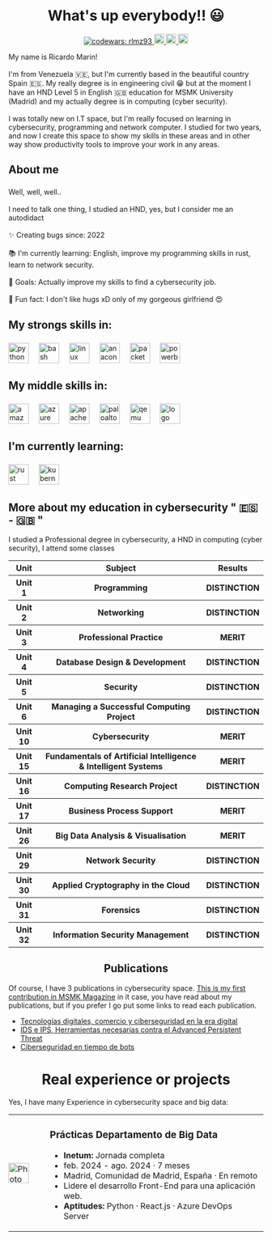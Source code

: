 <h1 align="center">What's up everybody!! 😃</h1>

<p align="center">
  <a href="https://www.codewars.com/users/rlmz93" target="_blank">
    <img alt="codewars: rlmz93" src="https://www.codewars.com/users/rlmz93/badges/micro" />
  </a>
  <a href="https://www.linkedin.com/in/ricardomarinzacarias/" target="_blank">
    <img alt="linkedin: ricardo" src="https://krueger.ca/wp-content/uploads/2016/02/linkedin-logo.png" width="20"/>
  </a>
  <a href="https://github.com/ricardomzacarias?tab=repositories" target="_blank"><img alt="github: ricardo marin" width="20" src="https://github.githubassets.com/assets/GitHub-Mark-ea2971cee799.png"> 
  </a>
  <a href="https://www.getmanfred.com/perfil/09b39ffb-2721-49a3-9895-2898da19efb5" target="_blank"><img alt="manfred: ricardo marin" width="20" src="https://avatars.githubusercontent.com/u/40492612?s=280&v=4">
  </a>
</p>

<p align="left">My name is Ricardo Marin!<br><br>I'm from Venezuela 🇻🇪, but I'm currently based in the beautiful country Spain 🇪🇸. My really degree is in engineering civil 😁 but at the moment I have an HND Level 5 in English 🇬🇧 education for MSMK University (Madrid) and my actually degree is in computing (cyber security). <br><br>I was totally new on I.T space, but I'm really focused on learning in cybersecurity, programming and network computer. I studied for two years, and now I create this space to show my skills in these areas and in other way show productivity tools to improve your work in any areas.</p>

###

<h2 align="left">About me</h2>

###

<p align="left">Well, well, well..<br><br>I need to talk one thing, I studied an HND, yes, but I consider me an autodidact <br><br>✨ Creating bugs since: 2022<br><br>📚 I'm currently learning: English, improve my programming skills in rust, learn to network security.<br><br>🎯 Goals: Actually improve my skills to find a cybersecurity job.<br> <br>🎲 Fun fact: I don't like hugs xD only of my gorgeous girlfriend 😍</p>

###

<h2 align="left">My strongs skills in:</h2>

###

<div align="left">
  <!-- <img src="" height="40" alt="logo" /> -->
  <!-- <img width="12" /> -->
  <img src="https://cdn.jsdelivr.net/gh/devicons/devicon/icons/python/python-original.svg" height="40" alt="python logo"  />
  <img width="12" />
  <img src="https://cdn.jsdelivr.net/gh/devicons/devicon/icons/bash/bash-original.svg" height="40" alt="bash logo"  />
  <img width="12" />
  <img src="https://cdn.jsdelivr.net/gh/devicons/devicon/icons/linux/linux-original.svg" height="40" alt="linux logo"  />
  <img width="12" />
  <img src="https://cdn.jsdelivr.net/gh/devicons/devicon/icons/anaconda/anaconda-original.svg" height="40" alt="anaconda logo"  />
  <img width="12" />
  <img src="https://www.computernetworkingnotes.com/wp-content/uploads/ccna-study-guide/images/csg132-01-cisco-packet-tracer.png" height="40" alt="packet tracer logo" />
  <img width="12" />
  <img src="https://datascientest.com/es/files/2020/10/power-bi-logo-1.jpg" height="40" alt="powerbi logo" />
  <img width="12" />
</div>

###

<h2 align="left">My middle skills in:</h2>

###

<div align="left">
  <img src="https://cdn.jsdelivr.net/gh/devicons/devicon/icons/amazonwebservices/amazonwebservices-line-wordmark.svg" height="40" alt="amazonwebservices logo"  />
  <img width="12" />
  <img src="https://cdn.jsdelivr.net/gh/devicons/devicon/icons/azure/azure-original.svg" height="40" alt="azure logo"  />
  <img width="12" />
  <img src="https://cdn.jsdelivr.net/gh/devicons/devicon/icons/apache/apache-original.svg" height="40" alt="apache logo"  />
  <img width="12" />
  <img src="https://erepublic.brightspotcdn.com/dims4/default/5db57bb/2147483647/strip/true/crop/380x185+0+37/resize/1440x700!/quality/90/?url=http%3A%2F%2Ferepublic-brightspot.s3.us-west-2.amazonaws.com%2F73%2F86%2F1e883c894226a470b2a7f53740f5%2Fpaloalto.jpg" height="40" alt="paloalto networks logo" />
  <img width="12" />
  <img src="https://dashboard.snapcraft.io/site_media/appmedia/2018/08/icon_tTT6ZuR.png" height="40" alt="qemu logo" />
  <img width="12" />
  <img src="https://globalt4e.com/wp-content/uploads/2021/01/ISO-27001.jpg" height="40" alt="logo" />
  <img width="12" />
</div>

###

<h2 align="left">I'm currently learning:</h2>

###

<div align="left">
  <img src="https://cdn.jsdelivr.net/gh/devicons/devicon/icons/rust/rust-original.svg" height="40" alt="rust logo"  />
  <img width="12" />
  <img src="https://cdn.jsdelivr.net/gh/devicons/devicon/icons/kubernetes/kubernetes-plain.svg" height="40" alt="kubernetes logo"  />
  <img width="12" />
</div>

###

<h2 align="left">More about my education in cybersecurity " 🇪🇸 - 🇬🇧 "</h1>
<p> I studied a Professional degree in cybersecurity, a HND in computing (cyber security), I attend some classes  </p>
<table align="center">
  <tr>
    <th> Unit </th>
    <th> Subject </th>
    <th> Results </th>
  </tr>
  <tr>
    <th>Unit 1</th>
    <th>Programming</th>
    <th>DISTINCTION</th>
  </tr>
  <tr>
    <th>Unit 2</th>
    <th>Networking</th>
    <th> DISTINCTION</th>
  </tr>
  <tr>
    <th>Unit 3</th>
    <th>Professional Practice</th>
    <th> MERIT</th>
  </tr>
  <tr>
    <th>Unit 4</th>
    <th>Database Design & Development</th>
    <th> DISTINCTION</th>
  </tr>
  <tr>
    <th>Unit 5</th>
    <th>Security</th>
    <th> DISTINCTION</th>
  </tr>
  <tr>
    <th>Unit 6</th>
    <th>Managing a Successful Computing Project</th>
    <th> DISTINCTION</th>
  </tr>
  <tr>
    <th>Unit 10</th>
      <th> Cybersecurity</th>
    <th> MERIT</th>
  </tr>
  <tr>
    <th>Unit 15</th>
      <th>Fundamentals of Artificial Intelligence & Intelligent Systems</th>
    <th>MERIT</th>
  </tr>
  <tr>
  <th>Unit 16</th>
  <th>Computing Research Project</th>
  <th>DISTINCTION</th>
</tr>
  <tr>
    <th>Unit 17</th>
    <th>Business Process Support</th>
    <th>MERIT</th>
  </tr>
  <tr>
    <th>Unit 26</th>
    <th>Big Data Analysis & Visualisation</th>
    <th>MERIT</th>
  </tr>
  <tr>
    <th>Unit 29</th>
    <th>Network Security</th>
    <th>DISTINCTION</th>
  </tr>
  <tr>
    <th>Unit 30</th>
    <th>Applied Cryptography in the Cloud</th>
    <th>DISTINCTION</th>
  </tr>
  <tr>
    <th>Unit 31</th>
    <th>Forensics</th>
    <th>DISTINCTION</th>
  </tr>
  <tr>
    <th>Unit 32</th>
    <th>Information Security Management</th>
    <th>DISTINCTION</th>
  </tr>
</table>
<h2 align="center">Publications</h1>
  <p>Of course, I have 3 publications in cybersecurity space. <a href="https://msmk.university/author/ricardo_leonel/" target="_blank">This is my first contribution in MSMK Magazine</a> in it case, you have read about my publications, but if you prefer I go put some links to read each publication.</p>
  <ul>
    <li>
      <a href="https://msmk.university/tecnologias-digitales-comercio-y-ciberseguridad/" target="_blank">Tecnologías digitales, comercio y ciberseguridad en la era digital</a>
    </li>
    <li>
      <a href="https://msmk.university/ids-e-ips-herramientas-necesarias-contra-el-advanced-persistent-threat/" target="_blank">IDS e IPS, Herramientas necesarias contra el Advanced Persistent Threat</a>
    </li>
    <li>
      <a href="https://msmk.university/ciberseguridad-en-tiempo-de-bots/" target="_blank">Ciberseguridad en tiempo de bots</a>
    </li>

</ul>

<h1 align="center">Real experience or projects</h1>
<p>Yes, I have many Experience in cybersecurity space and big data: </p>
  <!-- <table> -->
  <!--   <img width="20"> -->
  <!--   <img src="https://www.upv.es/upl/U0904875.jfi" alt="Photo" height="40"> -->
  <!--   <h3>Prácticas Departamento de Big Data</h3> -->
  <!--   <ul> -->
  <!--     <li><strong>Inetum:</strong> Jornada completa</li> -->
  <!--     <li>feb. 2024 - ago. 2024 · 7 meses</li> -->
  <!--     <li>Madrid, Comunidad de Madrid, España · En remoto</li> -->
  <!--     <li>Lidere el desarrollo Front-End para una aplicación web.</li> -->
  <!--     <li><strong>Aptitudes:</strong> Python · React.js · Azure DevOps Server</li> -->
  <!--   </ul> -->
  <!-- </table> -->
<table style="border-collapse: collapse; border: none;">
  <tr style="border: none;">
    <td style="border: none; padding: 0;">
        <img width="20">
      <img src="https://www.upv.es/upl/U0904875.jfi" alt="Photo" height="40" >
    </td>
    <td style="border: none; padding-left: 20px; vertical-align: top;">
      <h3>Prácticas Departamento de Big Data</h3>
      <ul>
        <li><strong>Inetum:</strong> Jornada completa</li>
        <li>feb. 2024 - ago. 2024 · 7 meses</li>
        <li>Madrid, Comunidad de Madrid, España · En remoto</li>
        <li>Lidere el desarrollo Front-End para una aplicación web.</li>
        <li><strong>Aptitudes:</strong> Python · React.js · Azure DevOps Server</li>
      </ul>
    </td>
  </tr>
</table>

<!-- <div style="display: flex;"> -->
<!--   <div style="width: 20%; margin-right: 20px;"> -->
<!--     <img width="20"> -->
<!--     <img src="https://grupounitel.es/img/unitel.png" alt="Photo" style="width: 100%; height: auto;"> -->
<!--   </div> -->
<!--   <div style="width: 80%;"> -->
<!--     <h3>Prácticas Técnico en Ciberseguridad</h3> -->
<!--     <ul> -->
<!--       <li><strong>Unitel- Sistemas de Telecomunicaciones</strong> · Jornada completa</li> -->
<!--       <li>may. 2023 - oct. 2023 · 6 meses</li> -->
<!--       <li>Talavera de la Reina, Castilla-La Mancha, España · Presencial. -->
<!--         <li>Puesta en marcha de SIEM (Elastic) en la organización · Responsable del mantenimiento del Firewall Palo Alto · Lanzamiento de campañas de Ingeniería Social · Concienciación en ciberseguridad post campaña.</li> -->
<!--       <li><strong>Aptitudes:</strong> Python · Ingeniería social · Linux</li> -->
<!--     </ul> -->
<!--   </div> -->
<!-- </div> -->
